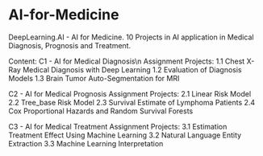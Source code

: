 # AI-for-Medicine
DeepLearning.AI - AI for Medicine. 10 Projects in AI application in Medical Diagnosis, Prognosis and Treatment.

Content:
C1 - AI for Medical Diagnosis\n
Assignment Projects:
1.1 Chest X-Ray Medical Diagnosis with Deep Learning
1.2 Evaluation of Diagnosis Models
1.3 Brain Tumor Auto-Segmentation for MRI

C2 - AI for Medical Prognosis
Assignment Projects:
2.1 Linear Risk Model
2.2 Tree_base Risk Model
2.3 Survival Estimate of Lymphoma Patients
2.4 Cox Proportional Hazards and Random Survival Forests

C3 - AI for Medical Treatment
Assignment Projects:
3.1 Estimation Treatment Effect Using Machine Learning
3.2 Natural Language Entity Extraction
3.3 Machine Learning Interpretation
